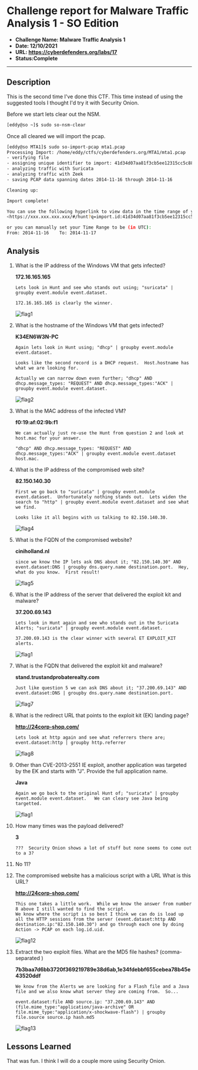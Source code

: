 # Challenge report for Malware Traffic Analysis 1 - SO Edition

- **Challenge Name: Malware Traffic Analysis 1**
- **Date: 12/10/2021**
- **URL: <https://cyberdefenders.org/labs/17>**
- **Status:Complete**

***

## Description

This is the second time I've done this CTF.  This time instead of using the suggested tools I thought I'd try it with Security Onion.

Before we start lets clear out the NSM.

```bash
[eddy@so ~]$ sudo so-nsm-clear
```

Once all cleared we will import the pcap.

```bash
[eddy@so MTA1]$ sudo so-import-pcap mta1.pcap 
Processing Import: /home/eddy/ctfs/cyberdefenders.org/MTA1/mta1.pcap
- verifying file
- assigning unique identifier to import: 41d34d07aa81f3cb5ee12315cc5c88a9
- analyzing traffic with Suricata
- analyzing traffic with Zeek
- saving PCAP data spanning dates 2014-11-16 through 2014-11-16

Cleaning up:

Import complete!

You can use the following hyperlink to view data in the time range of your import.  You can triple-click to quickly highlight the entire hyperlink and you can then copy it into your browser:
<https://xxx.xxx.xxx.xxx/#/hunt?q=import.id:41d34d07aa81f3cb5ee12315cc5c88a9%20%7C%20groupby%20event.module%20event.dataset&t=2014%2F11%2F16%2000%3A00%3A00%20AM%20-%202014%2F11%2F17%2000%3A00%3A00%20AM&z=UTC>

or you can manually set your Time Range to be (in UTC):
From: 2014-11-16    To: 2014-11-17
```

## Analysis

1. What is the IP address of the Windows VM that gets infected?

    **172.16.165.165**

    ```text
    Lets look in Hunt and see who stands out using; "suricata" | groupby event.module event.dataset.

    172.16.165.165 is clearly the winner.
    ```

    ![flag1](/CyberDefenders/MTA1/images/Flag1.png)

2. What is the hostname of the Windows VM that gets infected?

    **K34EN6W3N-PC**

    ```text
    Again lets look in Hunt using; "dhcp" | groupby event.module event.dataset.

    Looks like the second record is a DHCP request.  Host.hostname has what we are looking for.

    Actually we can narrow down even further; "dhcp" AND dhcp.message_types: "REQUEST" AND dhcp.message_types:"ACK" | groupby event.module event.dataset.
    ```

    ![flag2](/CyberDefenders/MTA1/images/Flag2.png)

3. What is the MAC address of the infected VM?

    **f0:19:af:02:9b:f1**

    ```text
    We can actually just re-use the Hunt from question 2 and look at host.mac for your answer.

    "dhcp" AND dhcp.message_types: "REQUEST" AND dhcp.message_types:"ACK" | groupby event.module event.dataset host.mac.
    ```

4. What is the IP address of the compromised web site?

    **82.150.140.30**

    ```text
    First we go back to "suricata" | groupby event.module event.dataset.  Unfortunately nothing stands out.  Lets widen the search to "http" | groupby event.module event.dataset and see what we find.

    Looks like it all begins with us talking to 82.150.140.30.
    ```

    ![flag4](/CyberDefenders/MTA1/images/Flag4.png)

5. What is the FQDN of the compromised website?
  
    **ciniholland.nl**

    ```text
    since we know the IP lets ask DNS about it; "82.150.140.30" AND event.dataset:DNS | groupby dns.query.name destination.port.  Hey, what do you know.  First result!
    ```

    ![flag5](/CyberDefenders/MTA1/images/Flag5.png)

6. What is the IP address of the server that delivered the exploit kit and malware?
  
    **37.200.69.143**

    ```text
    Lets look in Hunt again and see who stands out in the Suricata Alerts; "suricata" | groupby event.module event.dataset.
    
    37.200.69.143 is the clear winner with several ET EXPLOIT_KIT alerts.
    ```

    ![flag1](/CyberDefenders/MTA1/images/Flag1.png)

7. What is the FQDN that delivered the exploit kit and malware?
  
    **stand.trustandprobaterealty.com**

    ```text
    Just like question 5 we can ask DNS about it; "37.200.69.143" AND event.dataset:DNS | groupby dns.query.name destination.port.
    ```

    ![flag7](/CyberDefenders/MTA1/images/Flag7.png)

8. What is the redirect URL that points to the exploit kit (EK) landing page?
  
    **<http://24corp-shop.com/>**

    ```text
    Lets look at http again and see what referrers there are; event.dataset:http | groupby http.referrer
    ```

    ![flag8](/CyberDefenders/MTA1/images/Flag8.png)

9. Other than CVE-2013-2551 IE exploit, another application was targeted by the EK and starts with "J". Provide the full application name.
  
    **Java**

    ```text
    Again we go back to the original Hunt of; "suricata" | groupby event.module event.dataset.   We can cleary see Java being targetted.
    ```

    ![flag1](/CyberDefenders/MTA1/images/Flag1.png)

10. How many times was the payload delivered?

    **3**

    ```text
    ???  Security Onion shows a lot of stuff but none seems to come out to a 3?
    ```

11. No 11?

12. The compromised website has a malicious script with a URL What is this URL?

    **<http://24corp-shop.com/>**

    ```text
    This one takes a little work.  While we know the answer from number 8 above I still wanted to find the script.
    We know where the script is so best I think we can do is load up all the HTTP sessions from the server (event.dataset:http AND destination.ip:"82.150.140.30") and go through each one by doing Action -> PCAP on each log.id.uid.
    ```

    ![flag12](/CyberDefenders/MTA1/images/Flag12.png)

13. Extract the two exploit files. What are the MD5 file hashes? (comma-separated )

    **7b3baa7d6bb3720f369219789e38d6ab,1e34fdebbf655cebea78b45e43520ddf**

    ```text
    We know from the Alerts we are looking for a Flash file and a Java file and we also know what server they are coming from.  So...

    event.dataset:file AND source.ip: "37.200.69.143" AND (file.mime_type:"application/java-archive" OR file.mime_type:"application/x-shockwave-flash") | groupby file.source source.ip hash.md5

    ```

    ![flag13](/CyberDefenders/MTA1/images/Flag13.png)

## Lessons Learned

That was fun.  I think I will do a couple more using Security Onion.
